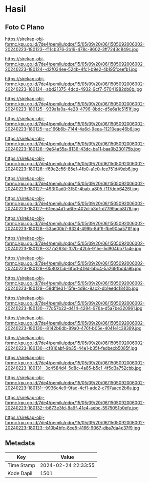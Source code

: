 # Hasil

## Foto C Plano

https://sirekap-obj-formc.kpu.go.id/7de4/pemilu/pdpr/15/05/09/20/06/1505092006002-20240223-180123--f11cb376-3b19-478c-8602-3ff7243c849c.jpg

https://sirekap-obj-formc.kpu.go.id/7de4/pemilu/pdpr/15/05/09/20/06/1505092006002-20240223-180124--d2f034ee-524b-4fc1-b9e2-4b195fceefb1.jpg

https://sirekap-obj-formc.kpu.go.id/7de4/pemilu/pdpr/15/05/09/20/06/1505092006002-20240223-180124--abd21375-4dcd-4932-9cf7-57041982db8b.jpg

https://sirekap-obj-formc.kpu.go.id/7de4/pemilu/pdpr/15/05/09/20/06/1505092006002-20240223-180125--939a1a0a-4e28-4796-8bdc-d5e6a1c5151f.jpg

https://sirekap-obj-formc.kpu.go.id/7de4/pemilu/pdpr/15/05/09/20/06/1505092006002-20240223-180125--ac166b6b-7144-4a6d-9eea-11210eae46b6.jpg

https://sirekap-obj-formc.kpu.go.id/7de4/pemilu/pdpr/15/05/09/20/06/1505092006002-20240223-180126--9e64a55a-8136-43dc-ba11-baa0b230175b.jpg

https://sirekap-obj-formc.kpu.go.id/7de4/pemilu/pdpr/15/05/09/20/06/1505092006002-20240223-180126--f69e2c56-85ef-4fb0-a1c0-fce751d49eb6.jpg

https://sirekap-obj-formc.kpu.go.id/7de4/pemilu/pdpr/15/05/09/20/06/1505092006002-20240223-180127--493f0ad0-3f50-4bab-a805-f117ddb6426f.jpg

https://sirekap-obj-formc.kpu.go.id/7de4/pemilu/pdpr/15/05/09/20/06/1505092006002-20240223-180127--61eea4d1-a6fe-402d-b3df-d7799acb8f78.jpg

https://sirekap-obj-formc.kpu.go.id/7de4/pemilu/pdpr/15/05/09/20/06/1505092006002-20240223-180128--53ae00b7-9324-499b-8df9-fbe90aa571ff.jpg

https://sirekap-obj-formc.kpu.go.id/7de4/pemilu/pdpr/15/05/09/20/06/1505092006002-20240223-180128--377a263d-f07b-42b5-915e-5d904bb71a4e.jpg

https://sirekap-obj-formc.kpu.go.id/7de4/pemilu/pdpr/15/05/09/20/06/1505092006002-20240223-180129--0580315b-6fbd-419d-bbc4-5a269fbd4a9b.jpg

https://sirekap-obj-formc.kpu.go.id/7de4/pemilu/pdpr/15/05/09/20/06/1505092006002-20240223-180129--58df4e31-15fe-4d9c-9ac2-db1eedc1840b.jpg

https://sirekap-obj-formc.kpu.go.id/7de4/pemilu/pdpr/15/05/09/20/06/1505092006002-20240223-180130--77d57b22-d414-4284-976a-d5a7be320961.jpg

https://sirekap-obj-formc.kpu.go.id/7de4/pemilu/pdpr/15/05/09/20/06/1505092006002-20240223-180130--8142b6db-89a0-476f-b05e-4041e1c38369.jpg

https://sirekap-obj-formc.kpu.go.id/7de4/pemilu/pdpr/15/05/09/20/06/1505092006002-20240223-180130--cf816abf-9b35-44e1-b35f-fedbecb5085f.jpg

https://sirekap-obj-formc.kpu.go.id/7de4/pemilu/pdpr/15/05/09/20/06/1505092006002-20240223-180131--3c4584d4-5d8c-4a65-b5c1-4f5d3a752cbb.jpg

https://sirekap-obj-formc.kpu.go.id/7de4/pemilu/pdpr/15/05/09/20/06/1505092006002-20240223-180131--9936c4e9-9fad-4cf1-adc2-c797aacd2b6a.jpg

https://sirekap-obj-formc.kpu.go.id/7de4/pemilu/pdpr/15/05/09/20/06/1505092006002-20240223-180132--b873e3fd-8a9f-41e4-aebc-5575051b0efe.jpg

https://sirekap-obj-formc.kpu.go.id/7de4/pemilu/pdpr/15/05/09/20/06/1505092006002-20240223-180123--b10b4bfc-8ce5-4166-9067-dba7da4c37f9.jpg


## Metadata

| Key        | Value               |
| ---------- | ------------------- |
| Time Stamp | 2024-02-24 22:33:55 |
| Kode Dapil | 1501                |



